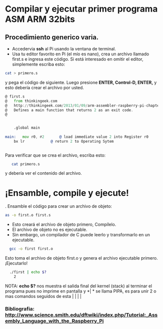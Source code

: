 # Compilar y ejecutar primer programa ASM ARM 32bits
## Procedimiento generico varia.
- Accedervia **ssh** al Pi usando la ventana de terminal. 
- Usa tu editor favorito en Pi (el mío es nano), crea un archivo llamado first.s e ingresa este código. Si está interesado en omitir el editor, simplemente escriba esto:
```bash
cat > primero.s
```

y pega el código de siguiente. Luego presione **ENTER, Control-D, ENTER,** y esto debería crear el archivo por usted.


```asm
@ first.s
@   from thinkingeek.com
@   http://thinkingeek.com/2013/01/09/arm-assembler-raspberry-pi-chapter-1/
@   Defines a main function that returns 2 as an exit code.
@	

	
	.global main
	
main:   mov r0, #2       @ load immediate value 2 into Register r0 
	bx lr            @ return 2 to Operating Sytem
  
```

Para verificar que se crea el archivo, escriba esto:

```bash
   cat primero.s
```

y debería ver el contenido del archivo.


# ¡Ensamble, compile y ejecute!

. Ensamble el código para crear un archivo de objeto:
```bash
as -o first.o first.s
```

- Esto creará el archivo de objeto primero, Compílelo. 
- El archivo de objeto no es ejecutable. 
- Sin embargo, un compilador de C puede leerlo y transformarlo en un ejecutable.

```bash
  gcc -o first first.o
```

Esto toma el archivo de objeto first.o y genera el archivo ejecutable primero.
¡Ejecutarlo!

```bash
  ./first | echo $?
    2 
```
 
NOTA: **echo $?** nos muestra el salida final del kernel (stack) al terminar el programa pues no imprime en pantalla
y *| * se llama PIPA, es para unir 2 o mas comandos seguidos de esta |  |  |  | 


### Bibliografia: http://www.science.smith.edu/dftwiki/index.php/Tutorial:_Assembly_Language_with_the_Raspberry_Pi
